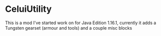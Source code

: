 # CeluiUtility

This is a mod I've started work on for Java Edition 1.16.1, currently it adds a Tungsten gearset (armour and tools) and a couple misc blocks

